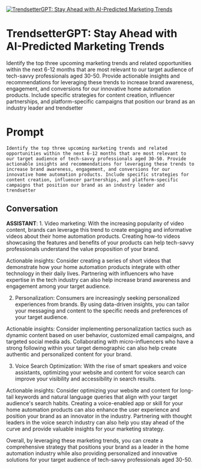 
[![TrendsetterGPT: Stay Ahead with AI-Predicted Marketing Trends](https://flow-prompt-covers.s3.us-west-1.amazonaws.com/icon/minimalist/mini_3.png)]()
# TrendsetterGPT: Stay Ahead with AI-Predicted Marketing Trends 
Identify the top three upcoming marketing trends and related opportunities within the next 6-12 months that are most relevant to our target audience of tech-savvy professionals aged 30-50. Provide actionable insights and recommendations for leveraging these trends to increase brand awareness, engagement, and conversions for our innovative home automation products. Include specific strategies for content creation, influencer partnerships, and platform-specific campaigns that position our brand as an industry leader and trendsetter

# Prompt

```
Identify the top three upcoming marketing trends and related opportunities within the next 6-12 months that are most relevant to our target audience of tech-savvy professionals aged 30-50. Provide actionable insights and recommendations for leveraging these trends to increase brand awareness, engagement, and conversions for our innovative home automation products. Include specific strategies for content creation, influencer partnerships, and platform-specific campaigns that position our brand as an industry leader and trendsetter
```

## Conversation

**ASSISTANT**: 1. Video marketing: With the increasing popularity of video content, brands can leverage this trend to create engaging and informative videos about their home automation products. Creating how-to videos showcasing the features and benefits of your products can help tech-savvy professionals understand the value proposition of your brand.



Actionable insights: Consider creating a series of short videos that demonstrate how your home automation products integrate with other technology in their daily lives. Partnering with influencers who have expertise in the tech industry can also help increase brand awareness and engagement among your target audience.



2. Personalization: Consumers are increasingly seeking personalized experiences from brands. By using data-driven insights, you can tailor your messaging and content to the specific needs and preferences of your target audience.



Actionable insights: Consider implementing personalization tactics such as dynamic content based on user behavior, customized email campaigns, and targeted social media ads. Collaborating with micro-influencers who have a strong following within your target demographic can also help create authentic and personalized content for your brand.



3. Voice Search Optimization: With the rise of smart speakers and voice assistants, optimizing your website and content for voice search can improve your visibility and accessibility in search results.



Actionable insights: Consider optimizing your website and content for long-tail keywords and natural language queries that align with your target audience's search habits. Creating a voice-enabled app or skill for your home automation products can also enhance the user experience and position your brand as an innovator in the industry. Partnering with thought leaders in the voice search industry can also help you stay ahead of the curve and provide valuable insights for your marketing strategy.



Overall, by leveraging these marketing trends, you can create a comprehensive strategy that positions your brand as a leader in the home automation industry while also providing personalized and innovative solutions for your target audience of tech-savvy professionals aged 30-50.


